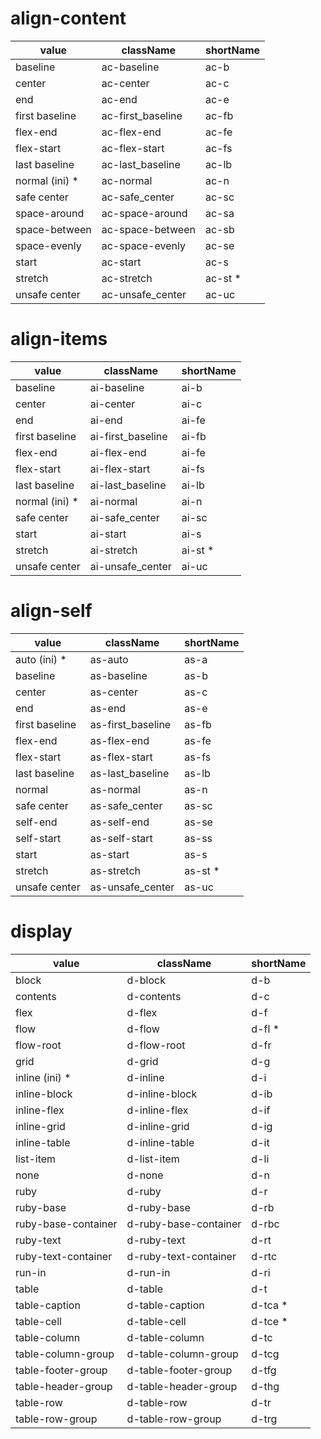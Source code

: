 # align-content

| value           | className         | shortName |
| --------------- | ----------------- | --------- |
| baseline        | ac-baseline       | ac-b      |
| center          | ac-center         | ac-c      |
| end             | ac-end            | ac-e      |
| first baseline  | ac-first_baseline | ac-fb     |
| flex-end        | ac-flex-end       | ac-fe     |
| flex-start      | ac-flex-start     | ac-fs     |
| last baseline   | ac-last_baseline  | ac-lb     |
| normal (ini) \* | ac-normal         | ac-n      |
| safe center     | ac-safe_center    | ac-sc     |
| space-around    | ac-space-around   | ac-sa     |
| space-between   | ac-space-between  | ac-sb     |
| space-evenly    | ac-space-evenly   | ac-se     |
| start           | ac-start          | ac-s      |
| stretch         | ac-stretch        | ac-st \*  |
| unsafe center   | ac-unsafe_center  | ac-uc     |

# align-items

| value           | className         | shortName |
| --------------- | ----------------- | --------- |
| baseline        | ai-baseline       | ai-b      |
| center          | ai-center         | ai-c      |
| end             | ai-end            | ai-fe     |
| first baseline  | ai-first_baseline | ai-fb     |
| flex-end        | ai-flex-end       | ai-fe     |
| flex-start      | ai-flex-start     | ai-fs     |
| last baseline   | ai-last_baseline  | ai-lb     |
| normal (ini) \* | ai-normal         | ai-n      |
| safe center     | ai-safe_center    | ai-sc     |
| start           | ai-start          | ai-s      |
| stretch         | ai-stretch        | ai-st \*  |
| unsafe center   | ai-unsafe_center  | ai-uc     |

# align-self

| value          | className         | shortName |
| -------------- | ----------------- | --------- |
| auto (ini) \*  | as-auto           | as-a      |
| baseline       | as-baseline       | as-b      |
| center         | as-center         | as-c      |
| end            | as-end            | as-e      |
| first baseline | as-first_baseline | as-fb     |
| flex-end       | as-flex-end       | as-fe     |
| flex-start     | as-flex-start     | as-fs     |
| last baseline  | as-last_baseline  | as-lb     |
| normal         | as-normal         | as-n      |
| safe center    | as-safe_center    | as-sc     |
| self-end       | as-self-end       | as-se     |
| self-start     | as-self-start     | as-ss     |
| start          | as-start          | as-s      |
| stretch        | as-stretch        | as-st \*  |
| unsafe center  | as-unsafe_center  | as-uc     |

# display

| value               | className             | shortName |
| ------------------- | --------------------- | --------- |
| block               | d-block               | d-b       |
| contents            | d-contents            | d-c       |
| flex                | d-flex                | d-f       |
| flow                | d-flow                | d-fl \*   |
| flow-root           | d-flow-root           | d-fr      |
| grid                | d-grid                | d-g       |
| inline (ini) \*     | d-inline              | d-i       |
| inline-block        | d-inline-block        | d-ib      |
| inline-flex         | d-inline-flex         | d-if      |
| inline-grid         | d-inline-grid         | d-ig      |
| inline-table        | d-inline-table        | d-it      |
| list-item           | d-list-item           | d-li      |
| none                | d-none                | d-n       |
| ruby                | d-ruby                | d-r       |
| ruby-base           | d-ruby-base           | d-rb      |
| ruby-base-container | d-ruby-base-container | d-rbc     |
| ruby-text           | d-ruby-text           | d-rt      |
| ruby-text-container | d-ruby-text-container | d-rtc     |
| run-in              | d-run-in              | d-ri      |
| table               | d-table               | d-t       |
| table-caption       | d-table-caption       | d-tca \*  |
| table-cell          | d-table-cell          | d-tce \*  |
| table-column        | d-table-column        | d-tc      |
| table-column-group  | d-table-column-group  | d-tcg     |
| table-footer-group  | d-table-footer-group  | d-tfg     |
| table-header-group  | d-table-header-group  | d-thg     |
| table-row           | d-table-row           | d-tr      |
| table-row-group     | d-table-row-group     | d-trg     |
